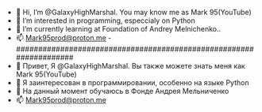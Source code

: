 - 👋 Hi, I’m @GalaxyHighMarshal. You may know me as Mark 95(YouTube)
- 👀 I’m interested in programming, especcialy on Python
- 🌱 I’m currently learning at Foundation of Andrey Melnichenko..
- 📫 Mark95prod@proton.me
-###################################################################
- 👋 Привет, Я @GalaxyHighMarshal. Вы также можете знать меня как Mark 95(YouTube)
- 👀 Я заинтересован в программировании, особенно на языке Python
- 🌱 На данный момент обучаюсь в Фонде Андрея Мельниченко
- 📫 Mark95prod@proton.me

